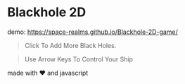 # Blackhole 2D 

demo: https://space-realms.github.io/Blackhole-2D-game/



> Click To Add More Black Holes.

> Use Arrow Keys To Control Your Ship


made with :heart: and javascript
